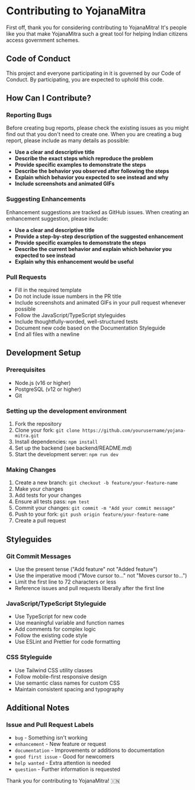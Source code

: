 # Contributing to YojanaMitra

First off, thank you for considering contributing to YojanaMitra! It's people like you that make YojanaMitra such a great tool for helping Indian citizens access government schemes.

## Code of Conduct

This project and everyone participating in it is governed by our Code of Conduct. By participating, you are expected to uphold this code.

## How Can I Contribute?

### Reporting Bugs

Before creating bug reports, please check the existing issues as you might find out that you don't need to create one. When you are creating a bug report, please include as many details as possible:

* **Use a clear and descriptive title**
* **Describe the exact steps which reproduce the problem**
* **Provide specific examples to demonstrate the steps**
* **Describe the behavior you observed after following the steps**
* **Explain which behavior you expected to see instead and why**
* **Include screenshots and animated GIFs**

### Suggesting Enhancements

Enhancement suggestions are tracked as GitHub issues. When creating an enhancement suggestion, please include:

* **Use a clear and descriptive title**
* **Provide a step-by-step description of the suggested enhancement**
* **Provide specific examples to demonstrate the steps**
* **Describe the current behavior and explain which behavior you expected to see instead**
* **Explain why this enhancement would be useful**

### Pull Requests

* Fill in the required template
* Do not include issue numbers in the PR title
* Include screenshots and animated GIFs in your pull request whenever possible
* Follow the JavaScript/TypeScript styleguides
* Include thoughtfully-worded, well-structured tests
* Document new code based on the Documentation Styleguide
* End all files with a newline

## Development Setup

### Prerequisites
- Node.js (v16 or higher)
- PostgreSQL (v12 or higher)
- Git

### Setting up the development environment

1. Fork the repository
2. Clone your fork: `git clone https://github.com/yourusername/yojana-mitra.git`
3. Install dependencies: `npm install`
4. Set up the backend (see backend/README.md)
5. Start the development server: `npm run dev`

### Making Changes

1. Create a new branch: `git checkout -b feature/your-feature-name`
2. Make your changes
3. Add tests for your changes
4. Ensure all tests pass: `npm test`
5. Commit your changes: `git commit -m "Add your commit message"`
6. Push to your fork: `git push origin feature/your-feature-name`
7. Create a pull request

## Styleguides

### Git Commit Messages

* Use the present tense ("Add feature" not "Added feature")
* Use the imperative mood ("Move cursor to..." not "Moves cursor to...")
* Limit the first line to 72 characters or less
* Reference issues and pull requests liberally after the first line

### JavaScript/TypeScript Styleguide

* Use TypeScript for new code
* Use meaningful variable and function names
* Add comments for complex logic
* Follow the existing code style
* Use ESLint and Prettier for code formatting

### CSS Styleguide

* Use Tailwind CSS utility classes
* Follow mobile-first responsive design
* Use semantic class names for custom CSS
* Maintain consistent spacing and typography

## Additional Notes

### Issue and Pull Request Labels

* `bug` - Something isn't working
* `enhancement` - New feature or request
* `documentation` - Improvements or additions to documentation
* `good first issue` - Good for newcomers
* `help wanted` - Extra attention is needed
* `question` - Further information is requested

Thank you for contributing to YojanaMitra! 🇮🇳